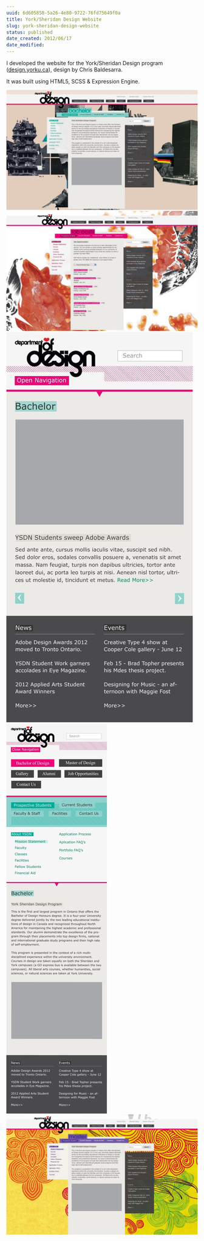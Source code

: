 ```yaml
---
uuid: 6d605858-5a26-4e80-9722-76fd75649f0a
title: York/Sheridan Design Website
slug: york-sheridan-design-website
status: published
date_created: 2012/06/17
date_modified:
---
```


I developed the website for the York/Sheridan Design program ([design.yorku.ca](https://design.ampd.yorku.ca/)), design by Chris Baldesarra.

It was built using HTML5, SCSS & Expression Engine.

![](https://raw.githubusercontent.com/iamnbutler/data/main/asset/2012-06-17-ysdn-website/0001.jpg)
![](https://raw.githubusercontent.com/iamnbutler/data/main/asset/2012-06-17-ysdn-website/0002.jpg)
![](https://raw.githubusercontent.com/iamnbutler/data/main/asset/2012-06-17-ysdn-website/0003.jpg)
![](https://raw.githubusercontent.com/iamnbutler/data/main/asset/2012-06-17-ysdn-website/0004.jpg)
![](https://raw.githubusercontent.com/iamnbutler/data/main/asset/2012-06-17-ysdn-website/0005.jpg)
